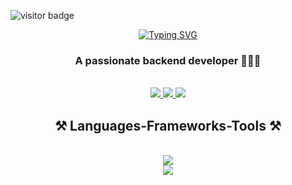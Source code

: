 ![visitor badge](https://visitor-badge.laobi.icu/badge?page_id=merlovelace&left_color=pink&right_color=%23F94877) 

<p align="center">
<a href="https://git.io/typing-svg"><img src="https://readme-typing-svg.herokuapp.com?font=Righteous&pause=1000&color=554D53&multiline=true&width=435&lines=If%2C+at+first%2C+you+do+not+succeed%2C+call+it+version+1.0." alt="Typing SVG" /></a>
</p>

<h3 align="center">A passionate backend developer 👩🏻‍💻</h3>

<br/>

<div align="center"> 
  <a href="mailto:yollcumerve@gmail.com">
    <img src="https://img.shields.io/badge/Gmail-333333?style=for-the-badge&logo=gmail&logoColor=red" />
  </a>
  <a href="https://www.linkedin.com/in/merve-yolcu-546470243/" target="_blank">
    <img src="https://img.shields.io/badge/LinkedIn-0077B5?style=for-the-badge&logo=linkedin&logoColor=white" target="_blank" />
  </a>
 <!-- <a href="https://salesp07.github.io" target="_blank">
     <img src="https://img.shields.io/badge/Portfolio-FF5722?style=for-the-badge&logo=todoist&logoColor=white" target="_blank" /> 
  </a> -->
   <a href="https://medium.com/@merpassenger" target="_blank">
    <img src="https://img.shields.io/badge/Medium-333333?style=for-the-badge&logo=medium&logoColor=white" target="_blank" />
  </a>
</div>

<h2 align="center">⚒️ Languages-Frameworks-Tools ⚒️</h2>
<br/>
<div align="center">
    <img src="https://skillicons.dev/icons?i=nodejs,github,golang,javascript,typescript,express,nest,mongodb" /><br>
    <img src="https://skillicons.dev/icons?i=postgresql,mysql,intellij,git" />
</div>


